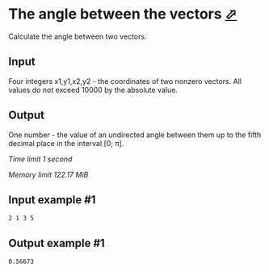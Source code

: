 # The angle between the vectors [⬀](https://www.e-olymp.com/en/contests/9009/problems/78059)

Calculate the angle between two vectors.

## Input

Four integers x1,y1,x2,y2 - the coordinates of two nonzero vectors. All values do not exceed 10000 by the absolute value.

## Output

One number - the value of an undirected angle between them up to the fifth decimal place in the interval [0; π].

_Time limit 1 second_

_Memory limit 122.17 MiB_

## Input example #1
```
2 1 3 5
```

## Output example #1
```
0.56673
```
